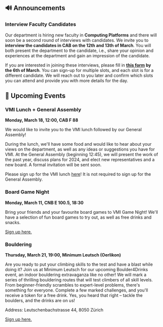 ## 🔊 Announcements

### Interview Faculty Candidates

Our department is hiring new faculty in **Computing Platforms** and there will soon be a second round of interviews with candidates.
We invite you to **interview the candidates in CAB on the 12th and 13th of March**.
You will both present the department to the candidate, i.e., share your opinion and experiences at the department and gain an impression of the candidate.

If you are interested in joining these interviews, please fill in **[this form](https://docs.google.com/forms/d/e/1FAIpQLScEKHnWMhR7iqFXa-49Vk_G4rfgm6Vihr8CrWtBY11rW3Zibw/viewform?usp=sf_link) by the 6th of March**.
You can sign-up for multiple slots, and each slot is for a different candidate.
We will reach out to you later and confirm which slots you can attend and provide you with more details for the day.

## 📅 Upcoming Events

### VMI Lunch + General Assembly

**Monday, March 18, 12:00, CAB F 88**

We would like to invite you to the VMI lunch followed by our General Assembly!

During the lunch, we'll have some food and would like to hear about your views on the department, as well as any ideas or suggestions you have for VMI.
At the General Assembly (beginning 12:45), we will present the work of the past year, discuss plans for 2024, and elect new representatives and a new board.
A formal invitation will be sent soon.

Please sign up for the VMI lunch [here](https://forms.gle/hnRhepiPjo9HQo2HA)!
It is not required to sign up for the General Assembly.

### Board Game Night

**Monday, March 11, CNB E 100.5, 18:30**

Bring your friends and your favourite board games to VMI Game Night! We'll have a selection of fun board games to try out, as well as free drinks and snacks.

[Sign up here.](https://forms.gle/Dr6k4RGwvUcrm4xp8)

### Bouldering

**Thursday, March 21, 19:00, Minimum Leutsch (Oerlikon)**

Are you ready to put your climbing skills to the test and have a blast while doing it? Join us at Minimum Leutsch for our upcoming Boulder4Drinks event, an indoor bouldering extravaganza like no other! We will mark a series of thrilling bouldering routes that will test climbers of all skill levels. From beginner-friendly scrambles to expert-level problems, there's something for everyone. Complete a few marked challenges, and you'll receive a token for a free drink. Yes, you heard that right – tackle the boulders, and the drinks are on us!

Address: Leutschenbachstrasse 44, 8050 Zürich

[Sign up here.](https://forms.gle/QHE4eNWj1wii36hg7)
